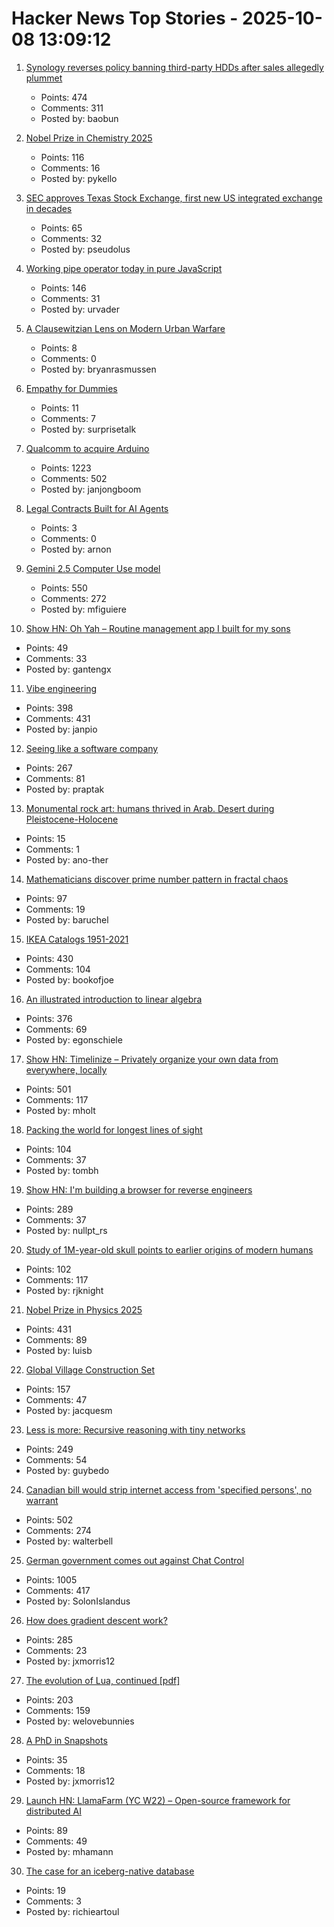# Hacker News Top Stories - 2025-10-08 13:09:12

1. [Synology reverses policy banning third-party HDDs after sales allegedly plummet](https://www.guru3d.com/story/synology-reverses-policy-banning-thirdparty-hdds-after-nas-sales-plummet/)
   - Points: 474
   - Comments: 311
   - Posted by: baobun

2. [Nobel Prize in Chemistry 2025](https://www.nobelprize.org/prizes/chemistry/2025/popular-information/)
   - Points: 116
   - Comments: 16
   - Posted by: pykello

3. [SEC approves Texas Stock Exchange, first new US integrated exchange in decades](https://www.cbsnews.com/texas/news/sec-approves-texas-stock-exchange-txse/)
   - Points: 65
   - Comments: 32
   - Posted by: pseudolus

4. [Working pipe operator today in pure JavaScript](https://github.com/irony/aspipes)
   - Points: 146
   - Comments: 31
   - Posted by: urvader

5. [A Clausewitzian Lens on Modern Urban Warfare](https://mwi.westpoint.edu/a-clausewitzian-lens-on-modern-urban-warfare/)
   - Points: 8
   - Comments: 0
   - Posted by: bryanrasmussen

6. [Empathy for Dummies](https://quarter--mile.com/empathy-for-dummies)
   - Points: 11
   - Comments: 7
   - Posted by: surprisetalk

7. [Qualcomm to acquire Arduino](https://www.qualcomm.com/news/releases/2025/10/qualcomm-to-acquire-arduino-accelerating-developers--access-to-i)
   - Points: 1223
   - Comments: 502
   - Posted by: janjongboom

8. [Legal Contracts Built for AI Agents](https://paid.ai/blog/ai-agents/paid-gitlaw-introducing-legal-contracts-built-for-ai-agents)
   - Points: 3
   - Comments: 0
   - Posted by: arnon

9. [Gemini 2.5 Computer Use model](https://blog.google/technology/google-deepmind/gemini-computer-use-model/)
   - Points: 550
   - Comments: 272
   - Posted by: mfiguiere

10. [Show HN: Oh Yah – Routine management app I built for my sons](https://ohyahapp.com)
   - Points: 49
   - Comments: 33
   - Posted by: gantengx

11. [Vibe engineering](https://simonwillison.net/2025/Oct/7/vibe-engineering/)
   - Points: 398
   - Comments: 431
   - Posted by: janpio

12. [Seeing like a software company](https://www.seangoedecke.com/seeing-like-a-software-company/)
   - Points: 267
   - Comments: 81
   - Posted by: praptak

13. [Monumental rock art: humans thrived in Arab. Desert during Pleistocene-Holocene](https://www.nature.com/articles/s41467-025-63417-y)
   - Points: 15
   - Comments: 1
   - Posted by: ano-ther

14. [Mathematicians discover prime number pattern in fractal chaos](https://www.scientificamerican.com/article/mathematicians-discover-prime-number-pattern-in-fractal-chaos/)
   - Points: 97
   - Comments: 19
   - Posted by: baruchel

15. [IKEA Catalogs 1951-2021](https://ikeamuseum.com/en/explore/ikea-catalogue/)
   - Points: 430
   - Comments: 104
   - Posted by: bookofjoe

16. [An illustrated introduction to linear algebra](https://www.ducktyped.org/p/an-illustrated-introduction-to-linear)
   - Points: 376
   - Comments: 69
   - Posted by: egonschiele

17. [Show HN: Timelinize – Privately organize your own data from everywhere, locally](https://timelinize.com)
   - Points: 501
   - Comments: 117
   - Posted by: mholt

18. [Packing the world for longest lines of sight](https://tombh.co.uk/packing-world-lines-of-sight)
   - Points: 104
   - Comments: 37
   - Posted by: tombh

19. [Show HN: I'm building a browser for reverse engineers](https://nullpt.rs/reverse-engineering-browser)
   - Points: 289
   - Comments: 37
   - Posted by: nullpt_rs

20. [Study of 1M-year-old skull points to earlier origins of modern humans](https://www.theguardian.com/science/2025/sep/25/study-of-1m-year-old-skull-points-to-earlier-origins-of-modern-humans)
   - Points: 102
   - Comments: 117
   - Posted by: rjknight

21. [Nobel Prize in Physics 2025](https://www.nobelprize.org/prizes/physics/2025/popular-information/)
   - Points: 431
   - Comments: 89
   - Posted by: luisb

22. [Global Village Construction Set](https://www.opensourceecology.org/gvcs/)
   - Points: 157
   - Comments: 47
   - Posted by: jacquesm

23. [Less is more: Recursive reasoning with tiny networks](https://alexiajm.github.io/2025/09/29/tiny_recursive_models.html)
   - Points: 249
   - Comments: 54
   - Posted by: guybedo

24. [Canadian bill would strip internet access from 'specified persons', no warrant](https://nationalpost.com/opinion/canadian-bill-would-strip-internet-access-from-specified-persons)
   - Points: 502
   - Comments: 274
   - Posted by: walterbell

25. [German government comes out against Chat Control](https://xcancel.com/paddi_hansen/status/1975595307800142205)
   - Points: 1005
   - Comments: 417
   - Posted by: SolonIslandus

26. [How does gradient descent work?](https://centralflows.github.io/part1/)
   - Points: 285
   - Comments: 23
   - Posted by: jxmorris12

27. [The evolution of Lua, continued [pdf]](https://www.lua.org/doc/cola.pdf)
   - Points: 203
   - Comments: 159
   - Posted by: welovebunnies

28. [A PhD in Snapshots](https://rbharath.github.io/A-PhD-In-Snapshots/)
   - Points: 35
   - Comments: 18
   - Posted by: jxmorris12

29. [Launch HN: LlamaFarm (YC W22) – Open-source framework for distributed AI](https://github.com/llama-farm/llamafarm)
   - Points: 89
   - Comments: 49
   - Posted by: mhamann

30. [The case for an iceberg-native database](https://www.warpstream.com/blog/the-case-for-an-iceberg-native-database-why-spark-jobs-and-zero-copy-kafka-wont-cut-it)
   - Points: 19
   - Comments: 3
   - Posted by: richieartoul

